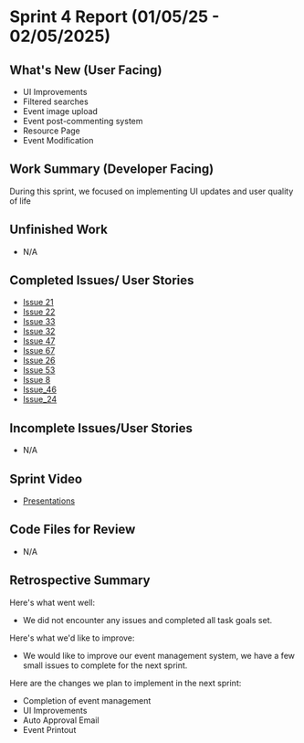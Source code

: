 # Sprint 4 Report (01/05/25 - 02/05/2025)

## What's New (User Facing)
* UI Improvements
* Filtered searches
* Event image upload
* Event post-commenting system
* Resource Page
* Event Modification

## Work Summary (Developer Facing)
During this sprint, we focused on implementing UI updates and user quality of life

## Unfinished Work
- N/A

## Completed Issues/ User Stories
* [Issue 21](https://github.com/mmanning95/ACME26WCV-Cpts421/issues/21)
* [Issue 22](https://github.com/mmanning95/ACME26WCV-Cpts421/issues/22)
* [Issue 33](https://github.com/mmanning95/ACME26WCV-Cpts421/issues/33)
* [Issue 32](https://github.com/mmanning95/ACME26WCV-Cpts421/issues/32)
* [Issue 47](https://github.com/mmanning95/ACME26WCV-Cpts421/issues/47)
* [Issue 67](https://github.com/mmanning95/ACME26WCV-Cpts421/issues/67)
* [Issue 26](https://github.com/mmanning95/ACME26WCV-Cpts421/issues/26)
* [Issue 53](https://github.com/mmanning95/ACME26WCV-Cpts421/issues/53)
* [Issue 8](https://github.com/mmanning95/ACME26WCV-Cpts421/issues/8)
* [Issue_46](https://github.com/mmanning95/ACME26WCV-Cpts421/issues/46)
* [Issue_24](https://github.com/mmanning95/ACME26WCV-Cpts421/issues/24)


 ## Incomplete Issues/User Stories
- N/A

## Sprint Video
* [Presentations](https://github.com/mmanning95/ACME26WCV-Cpts421/blob/main/Presentations/Sprint%20Presentations.md)

## Code Files for Review
- N/A

## Retrospective Summary
Here's what went well:
* We did not encounter any issues and completed all task goals set.
 
Here's what we'd like to improve:
* We would like to improve our event management system, we have a few small issues to complete for the next sprint.
  
Here are the changes we plan to implement in the next sprint:
* Completion of event management
* UI Improvements
* Auto Approval Email
* Event Printout

